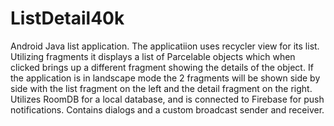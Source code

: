 # ListDetail40k
Android Java list application. The applicatiion uses recycler view for its list. Utilizing fragments it displays a list of Parcelable objects which when clicked brings up a different fragment showing the details of the object.
If the application is in landscape mode the 2 fragments will be shown side by side with the list fragment on the left and the detail fragment on the right.
Utilizes RoomDB for a local database, and is connected to Firebase for push notifications.
Contains dialogs and a custom broadcast sender and receiver.
